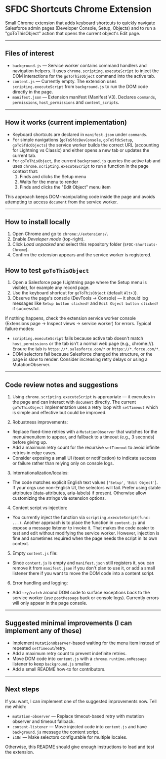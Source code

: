 # SFDC Shortcuts Chrome Extension

Small Chrome extension that adds keyboard shortcuts to quickly navigate Salesforce admin pages (Developer Console, Setup, Objects) and to run a "goToThisObject" action that opens the current object's Edit page.

---

## Files of interest

- `background.js` — Service worker contains command handlers and navigation helpers. It uses `chrome.scripting.executeScript` to inject the DOM interactions for the `goToThisObject` command into the active tab.
- `content.js` — Currently empty. The extension uses `scripting.executeScript` from `background.js` to run the DOM code directly in the page.
- `manifest.json` — Extension manifest (Manifest V3). Declares `commands`, `permissions`, `host_permissions` and `content_scripts`.

---

## How it works (current implementation)

- Keyboard shortcuts are declared in `manifest.json` under `commands`.
- For simple navigations (`goToSfdcDevConsole`, `goToSfdcSetup`, `goToSfdcObjects`) the service worker builds the correct URL (accounting for Lightning vs Classic) and either opens a new tab or updates the current tab.
- For `goToThisObject`, the current `background.js` queries the active tab and uses `chrome.scripting.executeScript` to run a function in the page context that:
  1. Finds and clicks the Setup menu
  2. Waits for the menu to render
  3. Finds and clicks the "Edit Object" menu item

This approach keeps DOM-manipulating code inside the page and avoids attempting to access `document` from the service worker.

---

## How to install locally

1. Open Chrome and go to `chrome://extensions/`.
2. Enable *Developer mode* (top-right).
3. Click *Load unpacked* and select this repository folder (`SFDC-Shortcuts-Chrome`).
4. Confirm the extension appears and the service worker is registered.

## How to test `goToThisObject`

1. Open a Salesforce page (Lightning page where the Setup menu is visible), for example any record page.
2. Use the keyboard shortcut for `goToThisObject` (default `Alt+J`).
3. Observe the page's console (DevTools -> Console) — it should log messages like `Setup button clicked!` and `Edit Object button clicked!` if successful.

If nothing happens, check the extension service worker console (Extensions page -> Inspect views -> service worker) for errors. Typical failure modes:

- `scripting.executeScript` fails because active tab doesn't match `host_permissions` or the tab isn't a normal web page (e.g., chrome://). Ensure the tab is `https://*.salesforce.com/*` or `https://*.force.com/*`.
- DOM selectors fail because Salesforce changed the structure, or the page is slow to render. Consider increasing retry delays or using a MutationObserver.

---

## Code review notes and suggestions

1. Using `chrome.scripting.executeScript` is appropriate — it executes in the page and can interact with `document` directly. The current `goToThisObject` implementation uses a retry loop with `setTimeout` which is simple and effective but could be improved.

2. Robustness improvements:
  - Replace fixed-time retries with a `MutationObserver` that watches for the menu/menuitem to appear, and fallback to a timeout (e.g., 3 seconds) before giving up.
  - Add a maximum retry count for the recursive `setTimeout` to avoid infinite retries in edge cases.
  - Consider exposing a small UI (toast or notification) to indicate success or failure rather than relying only on console logs.

3. Internationalization/locales:
  - The code matches explicit English text values (`'Setup'`, `'Edit Object'`). If your orgs use non-English UI, the selectors will fail. Prefer using stable attributes (data-attributes, aria-labels) if present. Otherwise allow customizing the strings via extension options.

4. Content script vs injection:
  - You currently inject the function via `scripting.executeScript(func: ...)`. Another approach is to place the function in `content.js` and expose a message listener to invoke it. That makes the code easier to test and edit without modifying the service worker. However, injection is fine and sometimes required when the page needs the script in its own context.

5. Empty `content.js` file:
  - Since `content.js` is empty and `manifest.json` still registers it, you can remove it from `manifest.json` if you don't plan to use it, or add a small listener there if you want to move the DOM code into a content script.

6. Error handling and logging:
  - Add `try/catch` around DOM code to surface exceptions back to the service worker (use `postMessage` back or console logs). Currently errors will only appear in the page console.

---

## Suggested minimal improvements (I can implement any of these)

- Implement `MutationObserver`-based waiting for the menu item instead of repeated `setTimeout`/retry.
- Add a maximum retry count to prevent indefinite retries.
- Move DOM code into `content.js` with a `chrome.runtime.onMessage` listener to keep `background.js` smaller.
- Add a small README how-to for contributors.

---

## Next steps

If you want, I can implement one of the suggested improvements now. Tell me which:

- `mutation-observer` — Replace timeout-based retry with mutation observer and timeout fallback.
- `content-listener` — Move injected code into `content.js` and have `background.js` message the content script.
- `i18n` — Make selectors configurable for multiple locales.

Otherwise, this README should give enough instructions to load and test the extension.
